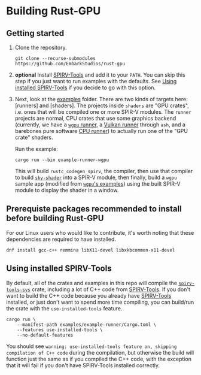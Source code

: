 # Building Rust-GPU

## Getting started
1. Clone the repository.

    ```shell
    git clone --recurse-submodules https://github.com/EmbarkStudios/rust-gpu
    ```

1. **optional** Install [SPIRV-Tools](https://github.com/KhronosGroup/SPIRV-Tools#downloads) and add it to your `PATH`. You can skip this step if you just want to run examples with the defaults. See [Using installed SPIRV-Tools](#using-installed-spirv-tools) if you decide to go with this option.

1. Next, look at the [examples] folder. There are two kinds of targets here: [runners] and [shaders]. The projects inside `shaders` are "GPU crates", i.e. ones that will be compiled one or more SPIR-V modules. The `runner` projects are normal, CPU crates that use some graphics backend (currently, we have a [`wgpu` runner][examples/runners/wgpu], a [Vulkan runner][examples/runners/ash] through `ash`, and a barebones pure software [CPU runner][examples/runners/cpu]) to actually run one of the "GPU crate" shaders.

    Run the example:

    ```shell
    cargo run --bin example-runner-wgpu
    ```

    This will build `rustc_codegen_spirv`, the compiler, then use that compiler to build [`sky-shader`](examples/shaders/sky-shader) into a SPIR-V module, then finally, build a `wgpu` sample app (modified from [`wgpu`'s examples](https://github.com/gfx-rs/wgpu-rs/tree/master/examples/hello-triangle)) using the built SPIR-V module to display the shader in a window.

## Prerequiste packages recommended to install before building Rust-GPU

For our Linux users who would like to contribute, it's worth noting that these dependencies are required to have installed.

```
dnf install gcc-c++ remmina libX11-devel libxkbcommon-x11-devel
```

## Using installed SPIRV-Tools

By default, all of the crates and examples in this repo will compile the [`spirv-tools-sys`](https://crates.io/crates/spirv-tools-sys) crate, including a lot of C++ code from [SPIRV-Tools](https://github.com/EmbarkStudios/SPIRV-Tools). If you don't want to build the C++ code because you already have [SPIRV-Tools](https://github.com/KhronosGroup/SPIRV-Tools#downloads) installed, or just don't want to spend more time compiling, you can build/run the crate with the `use-installed-tools` feature.

```shell
cargo run \
    --manifest-path examples/example-runner/Cargo.toml \
    --features use-installed-tools \
    --no-default-features
```

You should see `warning: use-installed-tools feature on, skipping compilation of C++ code` during the compilation, but otherwise the build will function just the same as if you compiled the C++ code, with the exception that it will fail if you don't have SPIRV-Tools installed correctly.

[spirv-builder]: https://embarkstudios.github.io/rust-gpu/api/spirv_builder/index.html
[examples]: https://github.com/EmbarkStudios/rust-gpu/tree/main/examples
[examples/runners]: https://github.com/EmbarkStudios/rust-gpu/tree/main/examples/runners
[examples/runners/ash]: https://github.com/EmbarkStudios/rust-gpu/tree/main/examples/runners/ash
[examples/runners/cpu]: https://github.com/EmbarkStudios/rust-gpu/tree/main/examples/runners/cpu
[examples/runners/wgpu]: https://github.com/EmbarkStudios/rust-gpu/tree/main/examples/runners/wgpu
[examples/shaders]: https://github.com/EmbarkStudios/rust-gpu/tree/main/examples/shaders
